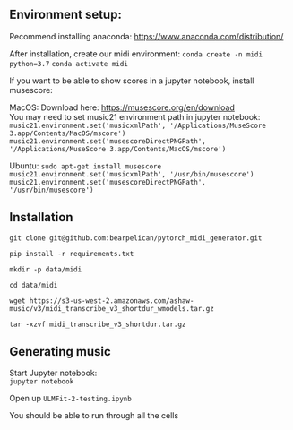 ## Environment setup:  
Recommend installing anaconda: https://www.anaconda.com/distribution/

After installation, create our midi environment:
`conda create -n midi python=3.7`
`conda activate midi`

If you want to be able to show scores in a jupyter notebook, install musescore:  

MacOS:
Download here: https://musescore.org/en/download  
You may need to set music21 environment path in jupyter notebook:  
`music21.environment.set('musicxmlPath', '/Applications/MuseScore 3.app/Contents/MacOS/mscore')`
`music21.environment.set('musescoreDirectPNGPath', '/Applications/MuseScore 3.app/Contents/MacOS/mscore')`

Ubuntu:
`sudo apt-get install musescore`
`music21.environment.set('musicxmlPath', '/usr/bin/musescore')`
`music21.environment.set('musescoreDirectPNGPath', '/usr/bin/musescore')`


## Installation

`git clone git@github.com:bearpelican/pytorch_midi_generator.git`

`pip install -r requirements.txt`

`mkdir -p data/midi`

`cd data/midi`

`wget https://s3-us-west-2.amazonaws.com/ashaw-music/v3/midi_transcribe_v3_shortdur_wmodels.tar.gz`

`tar -xzvf midi_transcribe_v3_shortdur.tar.gz`

## Generating music

Start Jupyter notebook:  
`jupyter notebook`

Open up `ULMFit-2-testing.ipynb`

You should be able to run through all the cells